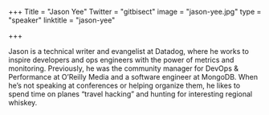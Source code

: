 +++
Title = "Jason Yee"
Twitter = "gitbisect"
image = "jason-yee.jpg"
type = "speaker"
linktitle = "jason-yee"

+++

Jason is a technical writer and evangelist at Datadog, where he works to
inspire developers and ops engineers with the power of metrics and monitoring.
Previously, he was the community manager for DevOps & Performance at O’Reilly
Media and a software engineer at MongoDB. When he’s not speaking at conferences
or helping organize them, he likes to spend time on planes “travel hacking” and
hunting for interesting regional whiskey.
